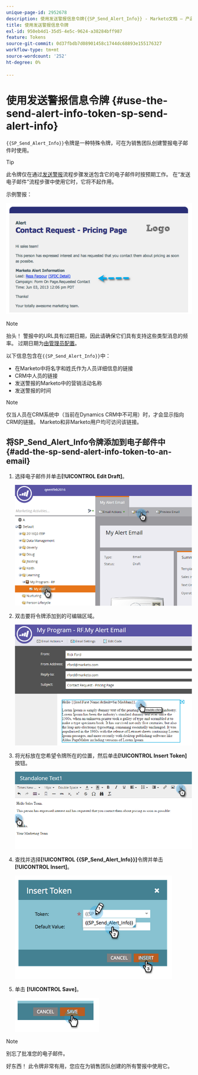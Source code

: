 ```yaml
---
unique-page-id: 2952678
description: 使用发送警报信息令牌{{SP_Send_Alert_Info}} - Marketo文档 — 产品文档
title: 使用发送警报信息令牌
exl-id: 950eb4d1-35d5-4e5c-9624-a38284bff987
feature: Tokens
source-git-commit: 0d37fbdb7d08901458c1744dc68893e155176327
workflow-type: tm+mt
source-wordcount: '252'
ht-degree: 0%

---
```


# 使用发送警报信息令牌 {#use-the-send-alert-info-token-sp-send-alert-info}

`{{SP_Send_Alert_Info}}`令牌是一种特殊令牌，可在为销售团队创建警报电子邮件时使用。

>[!TIP]
>
>此令牌仅在通过[发送警报](/help/marketo/product-docs/core-marketo-concepts/smart-campaigns/flow-actions/send-alert.md)流程步骤发送包含它的电子邮件时按预期工作。 在“发送电子邮件”流程步骤中使用它时，它将不起作用。

示例警报：

![](assets/image2014-9-25-15-3a17-3a58.png)

>[!NOTE]
>
>抬头！ 警报中的URL具有过期日期，因此请确保它们具有支持这些类型消息的频率。 过期日期为[由管理员配置](/help/marketo/product-docs/administration/settings/edit-link-expiration-in-reports-and-alerts.md)。

以下信息包含在`{{SP_Send_Alert_Info}}`中：

* 在Marketo中将名字和姓氏作为人员详细信息的链接
* CRM中人员的链接
* 发送警报的Marketo中的营销活动名称
* 发送警报的时间

>[!NOTE]
>
>仅当人员在CRM系统中（当前在Dynamics CRM中不可用）时，才会显示指向CRM的链接。 Marketo和非Marketo用户均可访问该链接。

## 将SP_Send_Alert_Info令牌添加到电子邮件中 {#add-the-sp-send-alert-info-token-to-an-email}

1. 选择电子邮件并单击&#x200B;**[!UICONTROL Edit Draft]**。

   ![](assets/one-3.png)

1. 双击要将令牌添加到的可编辑区域。

   ![](assets/two-3.png)

1. 将光标放在您希望令牌所在的位置，然后单击&#x200B;**[!UICONTROL Insert Token]**&#x200B;按钮。

   ![](assets/three-3.png)

1. 查找并选择&#x200B;**[!UICONTROL {{SP_Send_Alert_Info}}]**&#x200B;令牌并单击&#x200B;**[!UICONTROL Insert]**。

   ![](assets/image2014-9-25-15-3a19-3a11.png)

1. 单击 **[!UICONTROL Save]**。

   ![](assets/image2014-9-25-15-3a19-3a24.png)

>[!NOTE]
>
>别忘了批准您的电子邮件。

好东西！ 此令牌非常有用，您应在为销售团队创建的所有警报中使用它。
